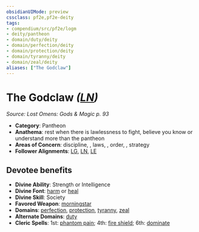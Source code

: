 ```yaml
---
obsidianUIMode: preview
cssclass: pf2e,pf2e-deity
tags:
- compendium/src/pf2e/logm
- deity/pantheon
- domain/duty/deity
- domain/perfection/deity
- domain/protection/deity
- domain/tyranny/deity
- domain/zeal/deity
aliases: ["The Godclaw"]
---
```

# The Godclaw *([LN](../../../Rules/traits/lawful-neutral-b1.md))*  
*Source: Lost Omens: Gods & Magic p. 93*  

- **Category**: Pantheon
- **Anathema**: rest when there is lawlessness to fight, believe you know or understand more than the pantheon
- **Areas of Concern**: discipline, , laws, , order, , strategy
- **Follower Alignments**: [LG](../../../Rules/traits/lawful-goo-b1.md), [LN](../../../Rules/traits/lawful-neutral-b1.md), [LE](../../../Rules/traits/lawful-evil-b1.md)

## Devotee benefits

- **Divine Ability**: Strength or Intelligence
- **Divine Font**: [harm](../../spells/harm.md) or [heal](../../spells/heal.md)
- **Divine Skill**: Society
- **Favored Weapon**: [morningstar](../../equipment/items/morningstar.md)
- **Domains**: [perfection](../domains.md#Perfection), [protection](../domains.md#Protection), [tyranny](../domains.md#Tyranny), [zeal](../domains.md#Zeal)
- **Alternate Domains**: [duty](../domains.md#Duty)
- **Cleric Spells**: 1st: [phantom pain](../../spells/phantom-pain.md); 4th: [fire shield](../../spells/fire-shield.md); 6th: [dominate](../../spells/dominate.md)
